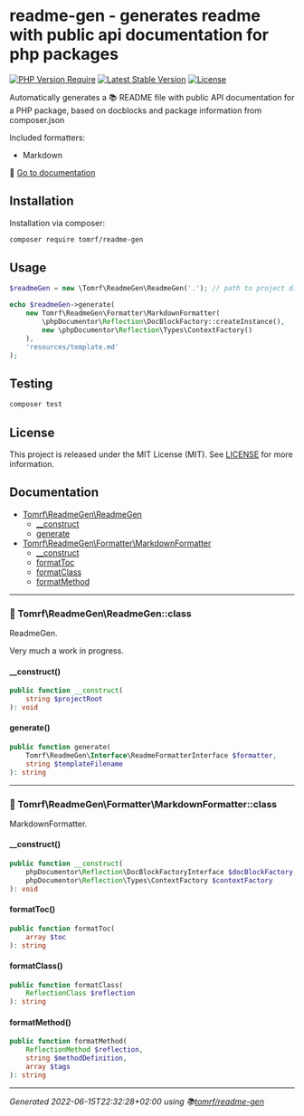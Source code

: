 # readme-gen - generates readme with public api documentation for php packages

[![PHP Version Require](http://poser.pugx.org/tomrf/readme-gen/require/php?style=flat-square)](https://packagist.org/packages/tomrf/readme-gen) [![Latest Stable Version](http://poser.pugx.org/tomrf/readme-gen/v?style=flat-square)](https://packagist.org/packages/tomrf/readme-gen) [![License](http://poser.pugx.org/tomrf/readme-gen/license?style=flat-square)](https://packagist.org/packages/tomrf/readme-gen)

Automatically generates a 📚 README file with public API documentation for a PHP package, 
based on docblocks and package information from composer.json

Included formatters:
 - Markdown

📔 [Go to documentation](#documentation)

## Installation
Installation via composer:

```bash
composer require tomrf/readme-gen
```

## Usage
```php
$readmeGen = new \Tomrf\ReadmeGen\ReadmeGen('.'); // path to project directory

echo $readmeGen->generate(
    new Tomrf\ReadmeGen\Formatter\MarkdownFormatter(
        \phpDocumentor\Reflection\DocBlockFactory::createInstance(),
        new \phpDocumentor\Reflection\Types\ContextFactory()
    ),
    'resources/template.md'
);
```

## Testing
```bash
composer test
```

## License
This project is released under the MIT License (MIT).
See [LICENSE](LICENSE) for more information.

## Documentation
 - [Tomrf\ReadmeGen\ReadmeGen](#-tomrfreadmegenreadmegenclass)
   - [__construct](#__construct)
   - [generate](#generate)
 - [Tomrf\ReadmeGen\Formatter\MarkdownFormatter](#-tomrfreadmegenformattermarkdownformatterclass)
   - [__construct](#__construct)
   - [formatToc](#formattoc)
   - [formatClass](#formatclass)
   - [formatMethod](#formatmethod)


***

### 📂 Tomrf\ReadmeGen\ReadmeGen::class

ReadmeGen.

Very much a work in progress.

#### __construct()

```php
public function __construct(
    string $projectRoot
): void
```

#### generate()

```php
public function generate(
    Tomrf\ReadmeGen\Interface\ReadmeFormatterInterface $formatter,
    string $templateFilename
): string
```


***

### 📂 Tomrf\ReadmeGen\Formatter\MarkdownFormatter::class

MarkdownFormatter.

#### __construct()

```php
public function __construct(
    phpDocumentor\Reflection\DocBlockFactoryInterface $docBlockFactory,
    phpDocumentor\Reflection\Types\ContextFactory $contextFactory
): void
```

#### formatToc()

```php
public function formatToc(
    array $toc
): string
```

#### formatClass()

```php
public function formatClass(
    ReflectionClass $reflection
): string
```

#### formatMethod()

```php
public function formatMethod(
    ReflectionMethod $reflection,
    string $methodDefinition,
    array $tags
): string
```



***

_Generated 2022-06-15T22:32:28+02:00 using 📚[tomrf/readme-gen](https://packagist.org/packages/tomrf/readme-gen)_
